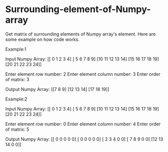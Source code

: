 # Surrounding-element-of-Numpy-array
Get matrix of surrounding elements of Numpy array's element.
Here are some example on how code works.

Example:1

Input Numpy Array:
[[ 0  1  2  3  4]
 [ 5  6  7  8  9]
 [10 11 12 13 14]
 [15 16 17 18 19]
 [20 21 22 23 24]]

Enter element row number: 2
Enter element column number: 3
Enter order of matrix: 3

Output Numpy Array:
[[7  8  9]
 [12 13 14]
 [17 18 19]]


Example:2

Input Numpy Array:
[[ 0  1  2  3  4]
 [ 5  6  7  8  9]
 [10 11 12 13 14]
 [15 16 17 18 19]
 [20 21 22 23 24]]

Enter element row number: 0
Enter element column number: 4
Enter order of matrix: 5

Output Numpy Array:
[[ 0  0  0  0  0]
 [ 0  0  0  0  0]
 [ 2  3  4  0  0]
 [ 7  8  9  0  0]
 [12 13 14  0  0]]
